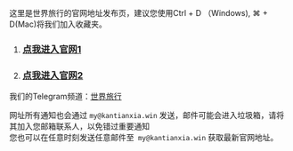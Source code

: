 这里是世界旅行的官网地址发布页，建议您使用Ctrl + D （Windows), ⌘ + D(Mac)将我们加入收藏夹。
1. ### [点我进入官网1](https://www.miaomiao.eu.org "点我进入官网1")
2. ### [点我进入官网2](https://sjlx.xyz "点我进入官网2")

我们的Telegram频道：[世界旅行](https://t.me/kantianxia "世界旅行")    

网址所有通知也会通过 `my@kantianxia.win` 发送，邮件可能会进入垃圾箱，请将其加入您邮箱联系人，以免错过重要通知    
您也可以在任意时刻发送任意邮件至` my@kantianxia.win` 获取最新官网地址。
